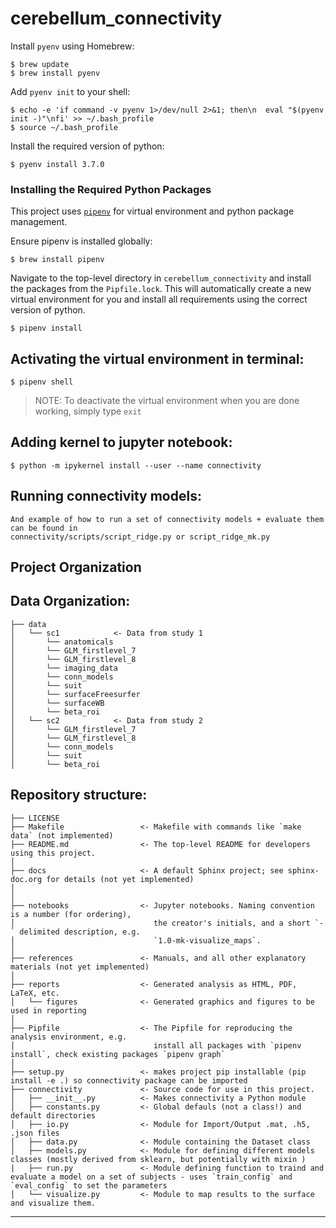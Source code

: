 cerebellum_connectivity 
==============================

Install `pyenv` using Homebrew:

    $ brew update
    $ brew install pyenv

Add `pyenv init` to your shell:

    $ echo -e 'if command -v pyenv 1>/dev/null 2>&1; then\n  eval "$(pyenv init -)"\nfi' >> ~/.bash_profile
    $ source ~/.bash_profile

Install the required version of python:

    $ pyenv install 3.7.0

### Installing the Required Python Packages

This project uses [`pipenv`](https://github.com/pypa/pipenv) for virtual environment and python package management.

Ensure pipenv is installed globally:

    $ brew install pipenv

Navigate to the top-level directory in `cerebellum_connectivity` and install the packages from the `Pipfile.lock`.
This will automatically create a new virtual environment for you and install all requirements using the correct version of python.

    $ pipenv install

## Activating the virtual environment in terminal:

    $ pipenv shell

> NOTE: To deactivate the virtual environment when you are done working, simply type `exit`

## Adding kernel to jupyter notebook:

    $ python -m ipykernel install --user --name connectivity

## Running connectivity models:

    And example of how to run a set of connectivity models + evaluate them can be found in 
    connectivity/scripts/script_ridge.py or script_ridge_mk.py 


Project Organization
------------

Data Organization: 
------------
    ├── data
    │   └── sc1            <- Data from study 1
    │       └── anatomicals          
    │       └── GLM_firstlevel_7
    │       └── GLM_firstlevel_8
    │       └── imaging_data
    │       └── conn_models
    │       └── suit
    │       └── surfaceFreesurfer
    │       └── surfaceWB
    │       └── beta_roi
    │   └── sc2            <- Data from study 2         
    │       └── GLM_firstlevel_7
    │       └── GLM_firstlevel_8
    │       └── conn_models
    │       └── suit
    │       └── beta_roi    

Repository structure:
------------ 
    ├── LICENSE
    ├── Makefile                 <- Makefile with commands like `make data` (not implemented)
    ├── README.md                <- The top-level README for developers using this project.
    │
    ├── docs                     <- A default Sphinx project; see sphinx-doc.org for details (not yet implemented)
    │
    │
    ├── notebooks                <- Jupyter notebooks. Naming convention is a number (for ordering),
    │                               the creator's initials, and a short `-` delimited description, e.g.
    │                               `1.0-mk-visualize_maps`.
    │
    ├── references               <- Manuals, and all other explanatory materials (not yet implemented)
    │
    ├── reports                  <- Generated analysis as HTML, PDF, LaTeX, etc.
    │   └── figures              <- Generated graphics and figures to be used in reporting
    │
    ├── Pipfile                  <- The Pipfile for reproducing the analysis environment, e.g.
    │                               install all packages with `pipenv install`, check existing packages `pipenv graph`
    │
    ├── setup.py                 <- makes project pip installable (pip install -e .) so connectivity package can be imported
    ├── connectivity             <- Source code for use in this project.
    │   ├── __init__.py          <- Makes connectivity a Python module
    │   ├── constants.py         <- Global defauls (not a class!) and default directories   
    │   ├── io.py                <- Module for Import/Output .mat, .h5, .json files
    │   ├── data.py              <- Module containing the Dataset class 
    │   ├── models.py            <- Module for defining different models classes (mostly derived from sklearn, but potentially with mixin )
    |   ├── run.py               <- Module defining function to traind and evaluate a model on a set of subjects - uses `train_config` and `eval_config` to set the parameters
    │   └── visualize.py         <- Module to map results to the surface and visualize them. 
--------


